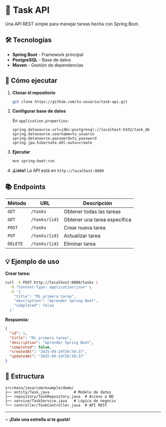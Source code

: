# 📝 Task API

Una API REST simple para manejar tareas hecha con Spring Boot.

## 🛠️ Tecnologías

- **Spring Boot** - Framework principal
- **PostgreSQL** - Base de datos  
- **Maven** - Gestión de dependencias

## 🚀 Cómo ejecutar

1. **Clonar el repositorio**
   ```bash
   git clone https://github.com/tu-usuario/task-api.git
   ```

2. **Configurar base de datos**
   
   En `application.properties`:
   ```properties
   spring.datasource.url=jdbc:postgresql://localhost:5432/task_db
   spring.datasource.username=tu_usuario
   spring.datasource.password=tu_password
   spring.jpa.hibernate.ddl-auto=create
   ```

3. **Ejecutar**
   ```bash
   mvn spring-boot:run
   ```

4. **¡Listo!** La API está en `http://localhost:8080`

## 📚 Endpoints

| Método | URL | Descripción |
|--------|-----|-------------|
| `GET` | `/tasks` | Obtener todas las tareas |
| `GET` | `/tasks/{id}` | Obtener una tarea específica |
| `POST` | `/tasks` | Crear nueva tarea |
| `PUT` | `/tasks/{id}` | Actualizar tarea |
| `DELETE` | `/tasks/{id}` | Eliminar tarea |

## 💡 Ejemplo de uso

**Crear tarea:**
```bash
curl -X POST http://localhost:8080/tasks \
  -H "Content-Type: application/json" \
  -d '{
    "title": "Mi primera tarea",
    "description": "Aprender Spring Boot",
    "completed": false
  }'
```

**Respuesta:**
```json
{
  "id": 1,
  "title": "Mi primera tarea",
  "description": "Aprender Spring Boot",
  "completed": false,
  "createdAt": "2025-09-24T20:59:37",
  "updatedAt": "2025-09-24T20:59:37"
}
```

## 📁 Estructura

```
src/main/java/com/example/demo/
├── entity/Task.java           # Modelo de datos
├── repository/TaskRepository.java  # Acceso a BD
├── service/TaskService.java   # Lógica de negocio
└── controller/TaskController.java  # API REST
```

---

⭐ **¡Dale una estrella si te gustó!**
